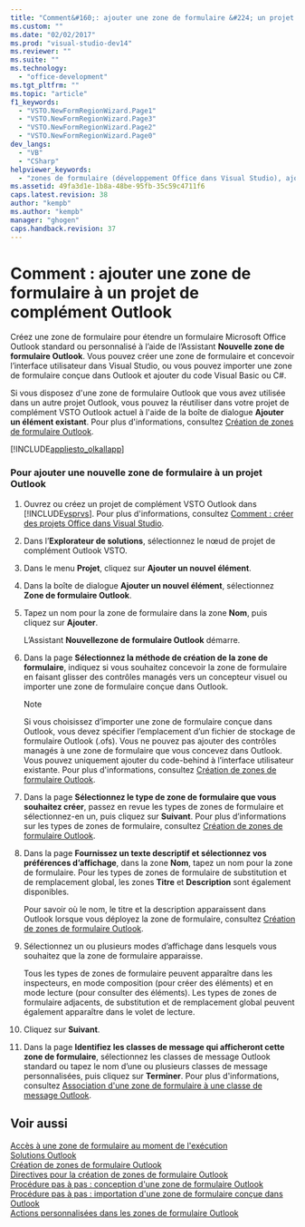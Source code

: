 ```yaml
---
title: "Comment&#160;: ajouter une zone de formulaire &#224; un projet de compl&#233;ment Outlook | Microsoft Docs"
ms.custom: ""
ms.date: "02/02/2017"
ms.prod: "visual-studio-dev14"
ms.reviewer: ""
ms.suite: ""
ms.technology: 
  - "office-development"
ms.tgt_pltfrm: ""
ms.topic: "article"
f1_keywords: 
  - "VSTO.NewFormRegionWizard.Page1"
  - "VSTO.NewFormRegionWizard.Page3"
  - "VSTO.NewFormRegionWizard.Page2"
  - "VSTO.NewFormRegionWizard.Page0"
dev_langs: 
  - "VB"
  - "CSharp"
helpviewer_keywords: 
  - "zones de formulaire (développement Office dans Visual Studio), ajout"
ms.assetid: 49fa3d1e-1b8a-48be-95fb-35c59c4711f6
caps.latest.revision: 38
author: "kempb"
ms.author: "kempb"
manager: "ghogen"
caps.handback.revision: 37
---
```

# Comment&#160;: ajouter une zone de formulaire &#224; un projet de compl&#233;ment Outlook
  Créez une zone de formulaire pour étendre un formulaire Microsoft Office Outlook standard ou personnalisé à l’aide de l’Assistant **Nouvelle zone de formulaire Outlook**. Vous pouvez créer une zone de formulaire et concevoir l’interface utilisateur dans Visual Studio, ou vous pouvez importer une zone de formulaire conçue dans Outlook et ajouter du code Visual Basic ou C\#.  
  
 Si vous disposez d'une zone de formulaire Outlook que vous avez utilisée dans un autre projet Outlook, vous pouvez la réutiliser dans votre projet de complément VSTO Outlook actuel à l'aide de la boîte de dialogue **Ajouter un élément existant**. Pour plus d'informations, consultez [Création de zones de formulaire Outlook](../vsto/creating-outlook-form-regions.md).  
  
 [!INCLUDE[appliesto_olkallapp](../vsto/includes/appliesto-olkallapp-md.md)]  
  
### Pour ajouter une nouvelle zone de formulaire à un projet Outlook  
  
1.  Ouvrez ou créez un projet de complément VSTO Outlook dans [!INCLUDE[vsprvs](../sharepoint/includes/vsprvs-md.md)]. Pour plus d'informations, consultez [Comment : créer des projets Office dans Visual Studio](../vsto/how-to-create-office-projects-in-visual-studio.md).  
  
2.  Dans l’**Explorateur de solutions**, sélectionnez le nœud de projet de complément Outlook VSTO.  
  
3.  Dans le menu **Projet**, cliquez sur **Ajouter un nouvel élément**.  
  
4.  Dans la boîte de dialogue **Ajouter un nouvel élément**, sélectionnez **Zone de formulaire Outlook**.  
  
5.  Tapez un nom pour la zone de formulaire dans la zone **Nom**, puis cliquez sur **Ajouter**.  
  
     L’Assistant **Nouvellezone de formulaire Outlook** démarre.  
  
6.  Dans la page **Sélectionnez la méthode de création de la zone de formulaire**, indiquez si vous souhaitez concevoir la zone de formulaire en faisant glisser des contrôles managés vers un concepteur visuel ou importer une zone de formulaire conçue dans Outlook.  
  
    > [!NOTE]  
    >  Si vous choisissez d’importer une zone de formulaire conçue dans Outlook, vous devez spécifier l’emplacement d’un fichier de stockage de formulaire Outlook \(.ofs\). Vous ne pouvez pas ajouter des contrôles managés à une zone de formulaire que vous concevez dans Outlook. Vous pouvez uniquement ajouter du code\-behind à l’interface utilisateur existante. Pour plus d'informations, consultez [Création de zones de formulaire Outlook](../vsto/creating-outlook-form-regions.md).  
  
7.  Dans la page **Sélectionnez le type de zone de formulaire que vous souhaitez créer**, passez en revue les types de zones de formulaire et sélectionnez\-en un, puis cliquez sur **Suivant**. Pour plus d’informations sur les types de zones de formulaire, consultez [Création de zones de formulaire Outlook](../vsto/creating-outlook-form-regions.md).  
  
8.  Dans la page **Fournissez un texte descriptif et sélectionnez vos préférences d’affichage**, dans la zone **Nom**, tapez un nom pour la zone de formulaire. Pour les types de zones de formulaire de substitution et de remplacement global, les zones **Titre** et **Description** sont également disponibles.  
  
     Pour savoir où le nom, le titre et la description apparaissent dans Outlook lorsque vous déployez la zone de formulaire, consultez [Création de zones de formulaire Outlook](../vsto/creating-outlook-form-regions.md).  
  
9. Sélectionnez un ou plusieurs modes d’affichage dans lesquels vous souhaitez que la zone de formulaire apparaisse.  
  
     Tous les types de zones de formulaire peuvent apparaître dans les inspecteurs, en mode composition \(pour créer des éléments\) et en mode lecture \(pour consulter des éléments\). Les types de zones de formulaire adjacents, de substitution et de remplacement global peuvent également apparaître dans le volet de lecture.  
  
10. Cliquez sur **Suivant**.  
  
11. Dans la page **Identifiez les classes de message qui afficheront cette zone de formulaire**, sélectionnez les classes de message Outlook standard ou tapez le nom d’une ou plusieurs classes de message personnalisées, puis cliquez sur **Terminer**. Pour plus d'informations, consultez [Association d'une zone de formulaire à une classe de message Outlook](../vsto/associating-a-form-region-with-an-outlook-message-class.md).  
  
## Voir aussi  
 [Accès à une zone de formulaire au moment de l'exécution](../vsto/accessing-a-form-region-at-run-time.md)   
 [Solutions Outlook](../vsto/outlook-solutions.md)   
 [Création de zones de formulaire Outlook](../vsto/creating-outlook-form-regions.md)   
 [Directives pour la création de zones de formulaire Outlook](../vsto/guidelines-for-creating-outlook-form-regions.md)   
 [Procédure pas à pas : conception d'une zone de formulaire Outlook](../vsto/walkthrough-designing-an-outlook-form-region.md)   
 [Procédure pas à pas : importation d'une zone de formulaire conçue dans Outlook](../vsto/walkthrough-importing-a-form-region-that-is-designed-in-outlook.md)   
 [Actions personnalisées dans les zones de formulaire Outlook](../vsto/custom-actions-in-outlook-form-regions.md)  
  
  